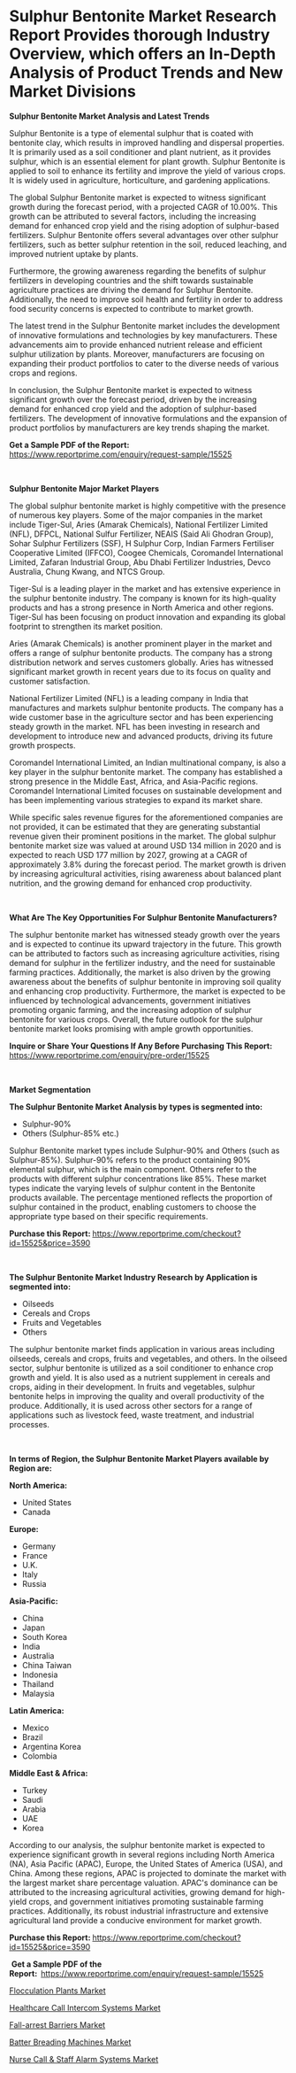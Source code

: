 <p><h1>Sulphur Bentonite Market Research Report Provides thorough Industry Overview, which offers an In-Depth Analysis of Product Trends and New Market Divisions</h1></p><p><strong>Sulphur Bentonite Market Analysis and Latest Trends</strong></p>
<p><p>Sulphur Bentonite is a type of elemental sulphur that is coated with bentonite clay, which results in improved handling and dispersal properties. It is primarily used as a soil conditioner and plant nutrient, as it provides sulphur, which is an essential element for plant growth. Sulphur Bentonite is applied to soil to enhance its fertility and improve the yield of various crops. It is widely used in agriculture, horticulture, and gardening applications.</p><p>The global Sulphur Bentonite market is expected to witness significant growth during the forecast period, with a projected CAGR of 10.00%. This growth can be attributed to several factors, including the increasing demand for enhanced crop yield and the rising adoption of sulphur-based fertilizers. Sulphur Bentonite offers several advantages over other sulphur fertilizers, such as better sulphur retention in the soil, reduced leaching, and improved nutrient uptake by plants.</p><p>Furthermore, the growing awareness regarding the benefits of sulphur fertilizers in developing countries and the shift towards sustainable agriculture practices are driving the demand for Sulphur Bentonite. Additionally, the need to improve soil health and fertility in order to address food security concerns is expected to contribute to market growth.</p><p>The latest trend in the Sulphur Bentonite market includes the development of innovative formulations and technologies by key manufacturers. These advancements aim to provide enhanced nutrient release and efficient sulphur utilization by plants. Moreover, manufacturers are focusing on expanding their product portfolios to cater to the diverse needs of various crops and regions.</p><p>In conclusion, the Sulphur Bentonite market is expected to witness significant growth over the forecast period, driven by the increasing demand for enhanced crop yield and the adoption of sulphur-based fertilizers. The development of innovative formulations and the expansion of product portfolios by manufacturers are key trends shaping the market.</p></p>
<p><strong>Get a Sample PDF of the Report:&nbsp;</strong> <a href="https://www.reportprime.com/enquiry/request-sample/15525">https://www.reportprime.com/enquiry/request-sample/15525</a></p>
<p>&nbsp;</p>
<p><strong>Sulphur Bentonite Major Market Players</strong></p>
<p><p>The global sulphur bentonite market is highly competitive with the presence of numerous key players. Some of the major companies in the market include Tiger-Sul, Aries (Amarak Chemicals), National Fertilizer Limited (NFL), DFPCL, National Sulfur Fertilizer, NEAIS (Said Ali Ghodran Group), Sohar Sulphur Fertilizers (SSF), H Sulphur Corp, Indian Farmers Fertiliser Cooperative Limited (IFFCO), Coogee Chemicals, Coromandel International Limited, Zafaran Industrial Group, Abu Dhabi Fertilizer Industries, Devco Australia, Chung Kwang, and NTCS Group.</p><p>Tiger-Sul is a leading player in the market and has extensive experience in the sulphur bentonite industry. The company is known for its high-quality products and has a strong presence in North America and other regions. Tiger-Sul has been focusing on product innovation and expanding its global footprint to strengthen its market position.</p><p>Aries (Amarak Chemicals) is another prominent player in the market and offers a range of sulphur bentonite products. The company has a strong distribution network and serves customers globally. Aries has witnessed significant market growth in recent years due to its focus on quality and customer satisfaction.</p><p>National Fertilizer Limited (NFL) is a leading company in India that manufactures and markets sulphur bentonite products. The company has a wide customer base in the agriculture sector and has been experiencing steady growth in the market. NFL has been investing in research and development to introduce new and advanced products, driving its future growth prospects.</p><p>Coromandel International Limited, an Indian multinational company, is also a key player in the sulphur bentonite market. The company has established a strong presence in the Middle East, Africa, and Asia-Pacific regions. Coromandel International Limited focuses on sustainable development and has been implementing various strategies to expand its market share.</p><p>While specific sales revenue figures for the aforementioned companies are not provided, it can be estimated that they are generating substantial revenue given their prominent positions in the market. The global sulphur bentonite market size was valued at around USD 134 million in 2020 and is expected to reach USD 177 million by 2027, growing at a CAGR of approximately 3.8% during the forecast period. The market growth is driven by increasing agricultural activities, rising awareness about balanced plant nutrition, and the growing demand for enhanced crop productivity.</p></p>
<p>&nbsp;</p>
<p><strong>What Are The Key Opportunities For Sulphur Bentonite Manufacturers?</strong></p>
<p><p>The sulphur bentonite market has witnessed steady growth over the years and is expected to continue its upward trajectory in the future. This growth can be attributed to factors such as increasing agriculture activities, rising demand for sulphur in the fertilizer industry, and the need for sustainable farming practices. Additionally, the market is also driven by the growing awareness about the benefits of sulphur bentonite in improving soil quality and enhancing crop productivity. Furthermore, the market is expected to be influenced by technological advancements, government initiatives promoting organic farming, and the increasing adoption of sulphur bentonite for various crops. Overall, the future outlook for the sulphur bentonite market looks promising with ample growth opportunities.</p></p>
<p><strong>Inquire or Share Your Questions If Any Before Purchasing This Report:</strong> <a href="https://www.reportprime.com/enquiry/pre-order/15525">https://www.reportprime.com/enquiry/pre-order/15525</a></p>
<p>&nbsp;</p>
<p><strong>Market Segmentation</strong></p>
<p><strong>The Sulphur Bentonite Market Analysis by types is segmented into:</strong></p>
<p><ul><li>Sulphur-90%</li><li>Others (Sulphur-85% etc.)</li></ul></p>
<p><p>Sulphur Bentonite market types include Sulphur-90% and Others (such as Sulphur-85%). Sulphur-90% refers to the product containing 90% elemental sulphur, which is the main component. Others refer to the products with different sulphur concentrations like 85%. These market types indicate the varying levels of sulphur content in the Bentonite products available. The percentage mentioned reflects the proportion of sulphur contained in the product, enabling customers to choose the appropriate type based on their specific requirements.</p></p>
<p><strong>Purchase this Report:&nbsp;</strong><a href="https://www.reportprime.com/checkout?id=15525&price=3590">https://www.reportprime.com/checkout?id=15525&price=3590</a></p>
<p>&nbsp;</p>
<p><strong>The Sulphur Bentonite Market Industry Research by Application is segmented into:</strong></p>
<p><ul><li>Oilseeds</li><li>Cereals and Crops</li><li>Fruits and Vegetables</li><li>Others</li></ul></p>
<p><p>The sulphur bentonite market finds application in various areas including oilseeds, cereals and crops, fruits and vegetables, and others. In the oilseed sector, sulphur bentonite is utilized as a soil conditioner to enhance crop growth and yield. It is also used as a nutrient supplement in cereals and crops, aiding in their development. In fruits and vegetables, sulphur bentonite helps in improving the quality and overall productivity of the produce. Additionally, it is used across other sectors for a range of applications such as livestock feed, waste treatment, and industrial processes.</p></p>
<p>&nbsp;</p>
<p><strong>In terms of Region, the Sulphur Bentonite Market Players available by Region are:</strong></p>
<p>
    <p> <strong> North America: </strong>
        <ul>
            <li>United States</li>
            <li>Canada</li>
        </ul>
        </p> 
    <p> <strong> Europe: </strong>
        <ul>
            <li>Germany</li>
            <li>France</li>
            <li>U.K.</li>
            <li>Italy</li>
            <li>Russia</li>
        </ul>
        </p> 
    <p> <strong> Asia-Pacific: </strong>
        <ul>
            <li>China</li>
            <li>Japan</li>
            <li>South Korea</li>
            <li>India</li>
            <li>Australia</li>
            <li>China Taiwan</li>
            <li>Indonesia</li>
            <li>Thailand</li>
            <li>Malaysia</li>
        </ul>
        </p> 
    <p> <strong> Latin America: </strong>
        <ul>
            <li>Mexico</li>
            <li>Brazil</li>
            <li>Argentina Korea</li>
            <li>Colombia</li>
        </ul>
        </p> 
    <p> <strong> Middle East & Africa: </strong>
        <ul>
            <li>Turkey</li>
            <li>Saudi</li>
            <li>Arabia</li>
            <li>UAE</li>
            <li>Korea</li>
        </ul>
    </p>
    </p>
<p><p>According to our analysis, the sulphur bentonite market is expected to experience significant growth in several regions including North America (NA), Asia Pacific (APAC), Europe, the United States of America (USA), and China. Among these regions, APAC is projected to dominate the market with the largest market share percentage valuation. APAC's dominance can be attributed to the increasing agricultural activities, growing demand for high-yield crops, and government initiatives promoting sustainable farming practices. Additionally, its robust industrial infrastructure and extensive agricultural land provide a conducive environment for market growth.</p></p>
<p><strong>Purchase this Report: </strong><a href="https://www.reportprime.com/checkout?id=15525&price=3590">https://www.reportprime.com/checkout?id=15525&price=3590</a></p>
<p>&nbsp;<strong>Get a Sample PDF of the Report:&nbsp;&nbsp;</strong><a href="https://www.reportprime.com/enquiry/request-sample/15525">https://www.reportprime.com/enquiry/request-sample/15525</a></p>
<p><strong></strong></p>
<p><p><a href="https://medium.com/@edenkrajcik/flocculation-plants-market-size-market-outlook-and-market-forecast-2024-to-2031-7eaf1dbf8d34">Flocculation Plants Market</a></p><p><a href="https://medium.com/@edenkrajcik/healthcare-call-intercom-systems-market-size-reveals-the-best-marketing-channels-in-global-industry-dbaa86f79adc">Healthcare Call Intercom Systems Market</a></p><p><a href="https://medium.com/@edenkrajcik/fall-arrest-barriers-market-insights-into-market-cagr-market-trends-and-growth-strategies-8f0df3b37a50">Fall-arrest Barriers Market</a></p><p><a href="https://medium.com/@edenkrajcik/batter-breading-machines-market-comprehensive-assessment-by-type-application-and-geography-8818901540ff">Batter Breading Machines Market</a></p><p><a href="https://medium.com/@edenkrajcik/nurse-call-amp-staff-alarm-systems-market-exploring-market-share-market-trends-and-future-ae86de8846bc">Nurse Call & Staff Alarm Systems Market</a></p></p>